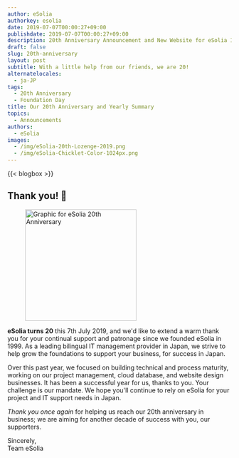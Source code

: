 ```yaml
---
author: eSolia
authorkey: esolia
date: 2019-07-07T00:00:27+09:00
publishdate: 2019-07-07T00:00:27+09:00
description: 20th Anniversary Announcement and New Website for eSolia Inc.
draft: false
slug: 20th-anniversary
layout: post
subtitle: With a little help from our friends, we are 20!
alternatelocales:
  - ja-JP
tags:
  - 20th Anniversary
  - Foundation Day
title: Our 20th Anniversary and Yearly Summary
topics:
  - Announcements
authors:
  - eSolia
images:
  - /img/eSolia-20th-Lozenge-2019.png
  - /img/eSolia-Chicklet-Color-1024px.png
---
```


{{< blogbox >}}

## Thank you! 🎋

<figure class="">
<img class="is-pulled-right has-padding-m" width="250" data-caption="eSolia 20th Anniversary Lozenge" alt="Graphic for eSolia 20th Anniversary" src="/img/eSolia-20th-Lozenge-2019.png" >
</figure>

**eSolia turns 20** this 7th July 2019, and we'd like to extend a warm thank you for your continual support and patronage since we founded eSolia in 1999. As a leading bilingual IT management provider in Japan, we strive to help grow the foundations to support your business, for success in Japan.

Over this past year, we focused on building technical and process maturity, working on our project management, cloud database, and website design businesses. It has been a successful year for us, thanks to you. Your challenge is our mandate. We hope you'll continue to rely on eSolia for your project and IT support needs in Japan. 

_Thank you once again_ for helping us reach our 20th anniversary in business; we are aiming for another decade of success with you, our supporters.

Sincerely,  
Team eSolia
